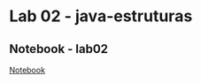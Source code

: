 # Lab 02 - java-estruturas


## Notebook - lab02

[Notebook](notebook\lab02-java-estruturas-ra247144.ipynb)

